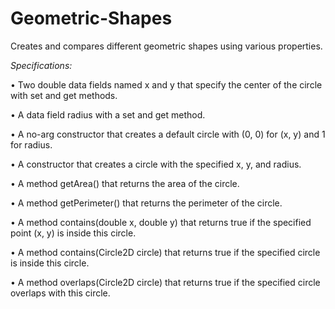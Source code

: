 # Geometric-Shapes
Creates and compares different geometric shapes using various properties.

<i>Specifications:</i>



  • Two double data fields named x and y that specify the center of the circle with set and get methods.
  
  • A data field radius with a set and get method.
  
  • A no-arg constructor that creates a default circle with (0, 0) for (x, y) and 1 for radius.
  
  • A constructor that creates a circle with the specified x, y, and radius.
  
  • A method getArea() that returns the area of the circle.
  
  • A method getPerimeter() that returns the perimeter of the circle.
  
  • A method contains(double x, double y) that returns true if the specified point (x, y) is inside
  this circle.
  
  • A method contains(Circle2D circle) that returns true if the specified circle is inside this circle.

  • A method overlaps(Circle2D circle) that returns true if the specified circle overlaps with this circle.
  
  
  

